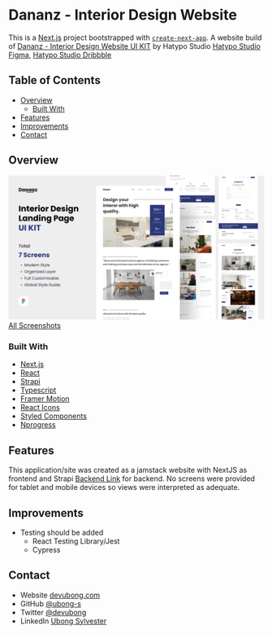 # Dananz - Interior Design Website

This is a [Next.js](https://nextjs.org/) project bootstrapped with [`create-next-app`](https://github.com/vercel/next.js/tree/canary/packages/create-next-app). A website build of [Dananz - Interior Design Website UI KIT](https://www.figma.com/community/file/1160584352943044787) by Hatypo Studio [Hatypo Studio Figma](https://www.figma.com/@hatypostudio), [Hatypo Studio Dribbble](https://dribbble.com/hatypostudio)

<!-- TABLE OF CONTENTS -->

## Table of Contents

- [Overview](#overview)
  - [Built With](#built-with)
- [Features](#features)
- [Improvements](#improvements)
- [Contact](#contact)

<!-- OVERVIEW -->

## Overview

![screenshot](/screenshots/preview.png)
[All Screenshots](https://github.com/ubong-s/dananz-frontend-nextjs/tree/main/screenshots)

### Built With

- [Next.js](https://nextjs.org/)
- [React](https://reactjs.org/)
- [Strapi](https://strapi.io/)
- [Typescript](https://www.typescriptlang.org/)
- [Framer Motion](https://www.framer.com/)
- [React Icons](https://react-icons.github.io/react-icons/)
- [Styled Components](https://styled-components.com/)
- [Nprogress](https://www.npmjs.com/package/nprogress)

## Features

This application/site was created as a jamstack website with NextJS as frontend and Strapi [Backend Link](https://github.com/ubong-s/dananz-backend-strapi) for backend. No screens were provided for tablet and mobile devices so views were interpreted as adequate.

## Improvements

- Testing should be added
  - React Testing Library/Jest
  - Cypress

## Contact

- Website [devubong.com](https://devubong.com)
- GitHub [@ubong-s](https://github.com/ubong-s)
- Twitter [@devubong](https://twitter.com/devubong)
- LinkedIn [Ubong Sylvester](https://www.linkedin.com/in/ubong-sylvester)
